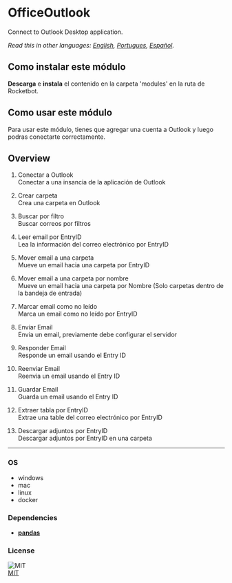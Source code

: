 # OfficeOutlook
  
Connect to Outlook Desktop application.  

*Read this in other languages: [English](README.md), [Portugues](README.pr.md), [Español](README.es.md).*

## Como instalar este módulo
  
__Descarga__ e __instala__ el contenido en la carpeta 'modules' en la ruta de Rocketbot.  




## Como usar este módulo
Para usar este módulo, tienes que agregar una cuenta a Outlook y luego podras conectarte correctamente.


## Overview


1. Conectar a Outlook  
Conectar a una insancia de la aplicación de Outlook

2. Crear carpeta  
Crea una carpeta en Outlook

3. Buscar por filtro  
Buscar correos por filtros

4. Leer email por EntryID  
Lea la información del correo electrónico por EntryID

5. Mover email a una carpeta  
Mueve un email hacia una carpeta por EntryID

6. Mover email a una carpeta por nombre  
Mueve un email hacia una carpeta por Nombre (Solo carpetas dentro de la bandeja de entrada)

7. Marcar email como no leído  
Marca un email como no leído por EntryID

8. Enviar Email  
Envia un email, previamente debe configurar el servidor

9. Responder Email  
Responde un email usando el Entry ID

10. Reenviar Email  
Reenvia un email usando el Entry ID

11. Guardar Email  
Guarda un email usando el Entry ID

12. Extraer tabla por EntryID  
Extrae una table del correo electrónico por EntryID

13. Descargar adjuntos por EntryID  
Descargar adjuntos por EntryID en una carpeta  




----
### OS

- windows
- mac
- linux
- docker

### Dependencies
- [**pandas**](https://pypi.org/project/pandas/)
### License
  
![MIT](https://camo.githubusercontent.com/107590fac8cbd65071396bb4d04040f76cde5bde/687474703a2f2f696d672e736869656c64732e696f2f3a6c6963656e73652d6d69742d626c75652e7376673f7374796c653d666c61742d737175617265)  
[MIT](http://opensource.org/licenses/mit-license.ph)